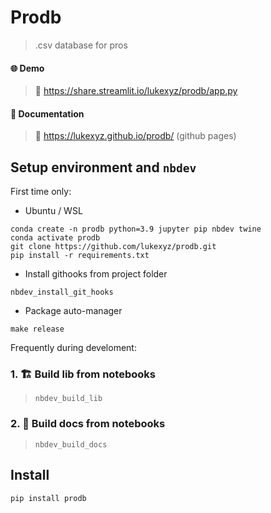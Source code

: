 # Prodb 
> .csv database for pros


#### 🌐 Demo
> 🔗 https://share.streamlit.io/lukexyz/prodb/app.py
#### 📝 Documentation
> 🔗 https://lukexyz.github.io/prodb/ (github pages)

## Setup environment and `nbdev`
First time only:

* Ubuntu / WSL
```
conda create -n prodb python=3.9 jupyter pip nbdev twine
conda activate prodb  
git clone https://github.com/lukexyz/prodb.git  
pip install -r requirements.txt  
```
  
  
* Install githooks from project folder  
```
nbdev_install_git_hooks
```

* Package auto-manager
```
make release
```

Frequently during develoment:  
### 1. 🏗️ **Build lib** from notebooks  
> `nbdev_build_lib` 


### 2. 📝 **Build docs** from notebooks  
> `nbdev_build_docs` 

## Install

`pip install prodb`
